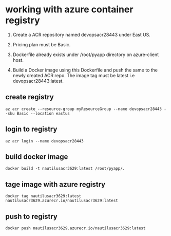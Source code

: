# working with azure container registry
1) Create a ACR repository named devopsacr28443 under East US.

2) Pricing plan must be Basic.

3) Dockerfile already exists under /root/pyapp directory on azure-client host.

4) Build a Docker image using this Dockerfile and push the same to the newly created ACR repo. The image tag must be latest i.e devopsacr28443:latest.

## create registry
`az acr create --resource-group myResourceGroup --name devopsacr28443 --sku Basic --location eastus`
## login to registry
`az acr login --name devopsacr28443`
## build docker image
`docker build -t nautilusacr3629:latest /root/pyapp/.`
## tage image with azure registry
`docker tag nautilusacr3629:latest nautilusacr3629.azurecr.io/nautilusacr3629:latest`
## push to registry
`docker push nautilusacr3629.azurecr.io/nautilusacr3629:latest`